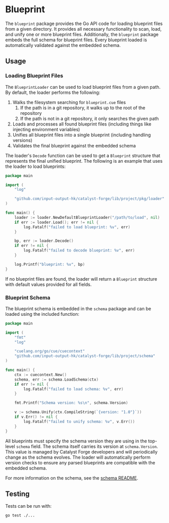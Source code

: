 # Blueprint

The `blueprint` package provides the Go API code for loading blueprint files from a given directory.
It provides all necessary functionality to scan, load, and unify one or more blueprint files.
Additionally, the `blueprint` package embeds the full schema for blueprint files.
Every blueprint loaded is automatically validated against the embedded schema.

## Usage

### Loading Blueprint Files

The `BlueprintLoader` can be used to load blueprint files from a given path.
By default, the loader performs the following:

1. Walks the filesystem searching for `blueprint.cue` files
   1. If the path is in a git repository, it walks up to the root of the repository
   2. If the path is not in a git repository, it only searches the given path
2. Loads and processes all found blueprint files (including things like injecting environment variables)
3. Unifies all blueprint files into a single blueprint (including handling versions)
4. Validates the final blueprint against the embedded schema

The loader's `Decode` function can be used to get a `Blueprint` structure that represents the final unified blueprint.
The following is an example that uses the loader to load blueprints:

```go
package main

import (
	"log"

	"github.com/input-output-hk/catalyst-forge/lib/project/pkg/loader"
)

func main() {
	loader := loader.NewDefaultBlueprintLoader("/path/to/load", nil)
	if err := loader.Load(); err != nil {
		log.Fatalf("failed to load blueprint: %v", err)
	}

	bp, err := loader.Decode()
	if err != nil {
		log.Fatalf("failed to decode blueprint: %v", err)
	}

	log.Printf("blueprint: %v", bp)
}
```

If no blueprint files are found, the loader will return a `Blueprint` structure with default values provided for all fields.

### Blueprint Schema

The blueprint schema is embedded in the `schema` package and can be loaded using the included function:

```go
package main

import (
	"fmt"
	"log"

	"cuelang.org/go/cue/cuecontext"
	"github.com/input-output-hk/catalyst-forge/lib/project/schema"
)

func main() {
	ctx := cuecontext.New()
	schema, err := schema.LoadSchema(ctx)
	if err != nil {
		log.Fatalf("failed to load schema: %v", err)
	}

	fmt.Printf("Schema version: %s\n", schema.Version)

	v := schema.Unify(ctx.CompileString(`{version: "1.0"}`))
	if v.Err() != nil {
		log.Fatalf("failed to unify schema: %v", v.Err())
	}
}
```

All blueprints must specify the schema version they are using in the top-level `schema` field.
The schema itself carries its version at `schema.Version`.
This value is managed by Catalyst Forge developers and will periodically change as the schema evolves.
The loader will automatically perform version checks to ensure any parsed blueprints are compatible with the embedded schema.

For more information on the schema, see the [schema README](./schema/README.md).

## Testing

Tests can be run with:

```
go test ./...
```
